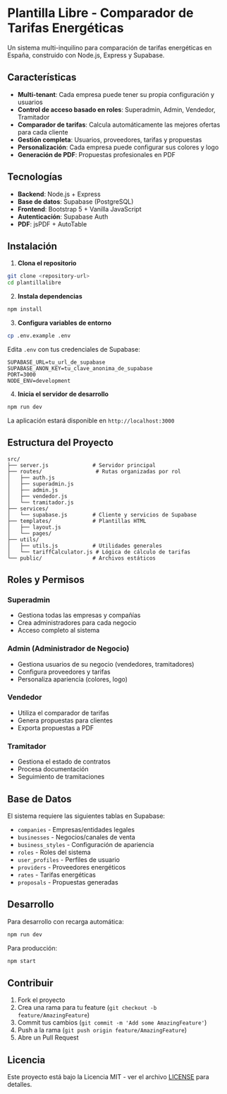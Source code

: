 # Plantilla Libre - Comparador de Tarifas Energéticas

Un sistema multi-inquilino para comparación de tarifas energéticas en España, construido con Node.js, Express y Supabase.

## Características

- **Multi-tenant**: Cada empresa puede tener su propia configuración y usuarios
- **Control de acceso basado en roles**: Superadmin, Admin, Vendedor, Tramitador
- **Comparador de tarifas**: Calcula automáticamente las mejores ofertas para cada cliente
- **Gestión completa**: Usuarios, proveedores, tarifas y propuestas
- **Personalización**: Cada empresa puede configurar sus colores y logo
- **Generación de PDF**: Propuestas profesionales en PDF

## Tecnologías

- **Backend**: Node.js + Express
- **Base de datos**: Supabase (PostgreSQL)
- **Frontend**: Bootstrap 5 + Vanilla JavaScript
- **Autenticación**: Supabase Auth
- **PDF**: jsPDF + AutoTable

## Instalación

1. **Clona el repositorio**
```bash
git clone <repository-url>
cd plantillalibre
```

2. **Instala dependencias**
```bash
npm install
```

3. **Configura variables de entorno**
```bash
cp .env.example .env
```

Edita `.env` con tus credenciales de Supabase:
```
SUPABASE_URL=tu_url_de_supabase
SUPABASE_ANON_KEY=tu_clave_anonima_de_supabase
PORT=3000
NODE_ENV=development
```

4. **Inicia el servidor de desarrollo**
```bash
npm run dev
```

La aplicación estará disponible en `http://localhost:3000`

## Estructura del Proyecto

```
src/
├── server.js              # Servidor principal
├── routes/                 # Rutas organizadas por rol
│   ├── auth.js
│   ├── superadmin.js
│   ├── admin.js
│   ├── vendedor.js
│   └── tramitador.js
├── services/
│   └── supabase.js        # Cliente y servicios de Supabase
├── templates/             # Plantillas HTML
│   ├── layout.js
│   └── pages/
├── utils/
│   ├── utils.js           # Utilidades generales
│   └── tariffCalculator.js # Lógica de cálculo de tarifas
└── public/                # Archivos estáticos
```

## Roles y Permisos

### Superadmin
- Gestiona todas las empresas y compañías
- Crea administradores para cada negocio
- Acceso completo al sistema

### Admin (Administrador de Negocio)
- Gestiona usuarios de su negocio (vendedores, tramitadores)
- Configura proveedores y tarifas
- Personaliza apariencia (colores, logo)

### Vendedor
- Utiliza el comparador de tarifas
- Genera propuestas para clientes
- Exporta propuestas a PDF

### Tramitador
- Gestiona el estado de contratos
- Procesa documentación
- Seguimiento de tramitaciones

## Base de Datos

El sistema requiere las siguientes tablas en Supabase:

- `companies` - Empresas/entidades legales
- `businesses` - Negocios/canales de venta
- `business_styles` - Configuración de apariencia
- `roles` - Roles del sistema
- `user_profiles` - Perfiles de usuario
- `providers` - Proveedores energéticos
- `rates` - Tarifas energéticas
- `proposals` - Propuestas generadas

## Desarrollo

Para desarrollo con recarga automática:
```bash
npm run dev
```

Para producción:
```bash
npm start
```

## Contribuir

1. Fork el proyecto
2. Crea una rama para tu feature (`git checkout -b feature/AmazingFeature`)
3. Commit tus cambios (`git commit -m 'Add some AmazingFeature'`)
4. Push a la rama (`git push origin feature/AmazingFeature`)
5. Abre un Pull Request

## Licencia

Este proyecto está bajo la Licencia MIT - ver el archivo [LICENSE](LICENSE) para detalles.